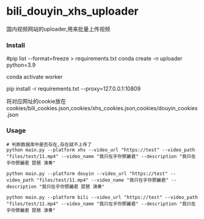 # bili_douyin_xhs_uploader

国内视频网站的uploader,用来批量上传视频

### Install

#pip list --format=freeze > requirements.txt
conda create -n uploader python=3.9

conda activate worker

pip install -r requirements.txt --proxy=127.0.0.1:10809

将对应网址的cookie放在cookies/bili_cookies.json,cookies/xhs_cookies.json,cookies/douyin_cookies.json

### Usage

```shell
# 判断数据库中是否存在,存在就不上传了
python main.py --platform xhs --video_url "https://test" --video_path "files/test/11.mp4" --video_name "我只在乎你鄧麗君" --description "我只在乎你鄧麗君 琵琶 演奏"

python main.py --platform douyin --video_url "https://test" --video_path "files/test/11.mp4" --video_name "我只在乎你鄧麗君" --description "我只在乎你鄧麗君 琵琶 演奏"

python main.py --platform bili --video_url "https://test" --video_path "files/test/11.mp4" --video_name "我只在乎你鄧麗君" --description "我只在乎你鄧麗君 琵琶 演奏"
```


